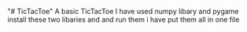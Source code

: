 "# TicTacToe" 
A basic TicTacToe 
I have used numpy libary and pygame install these two libaries and and run them i have put them all in one file
